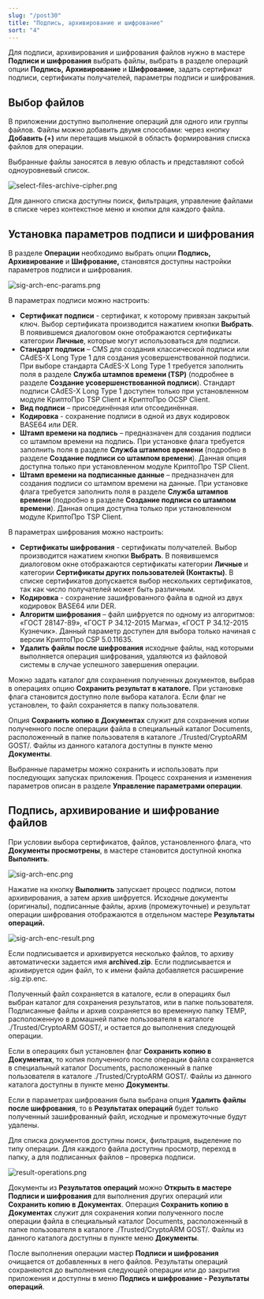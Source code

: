 ```yaml
---
slug: "/post30"
title: "Подпись, архивирование и шифрование"
sort: "4"
---
```


Для подписи, архивирования и шифрования файлов нужно в мастере **Подписи и шифрования** выбрать файлы, выбрать в разделе операций опции **Подпись,**  **Архивирование** и **Шифрование**, задать сертификат подписи, сертификаты получателей, параметры подписи и шифрования.

## Выбор файлов

В приложении доступно выполнение операций для одного или группы файлов. Файлы можно добавить двумя способами: через кнопку **Добавить (+)** или перетащив мышкой в область формирования списка файлов для операции.

Выбранные файлы заносятся в левую область и представляют собой одноуровневый список.

![select-files-archive-cipher.png](./images/select-files-archive-cipher.png "Список файлов для операции")

Для данного списка доступны поиск, фильтрация, управление файлами в списке через контекстное меню и кнопки для каждого файла.

## Установка параметров подписи и шифрования

В разделе **Операции** необходимо выбрать опции **Подпись,** **Архивирование** и **Шифрование,** становятся доступны настройки параметров подписи и шифрования.

![sig-arch-enc-params.png](./images/sig-arch-enc-params.png "Настройка параметров подписи и шифрования")

В параметрах подписи можно настроить:

-   **Сертификат подписи** - сертификат, к которому привязан закрытый ключ. Выбор сертификата производится нажатием кнопки **Выбрать**. В появившемся диалоговом окне отображаются сертификаты категории **Личные**, которые могут использоваться для подписи.
-   **Стандарт подписи** – CMS для создания классической подписи или CAdES-X Long Type 1 для создания усовершенствованной подписи. При выборе стандарта CAdES-X Long Type 1 требуется заполнить поля в разделе **Служба штампов времени (TSP)** (подробнее в разделе **Создание усовершенствованной подписи**). Стандарт подписи CAdES-X Long Type 1 доступен только при установленном модуле КриптоПро TSP Client и КриптоПро OCSP Client.
-   **Вид подписи** – присоединённая или отсоединённая.
-   **Кодировка** - сохранение подписи в одной из двух кодировок BASE64 или DER. 
-   **Штамп времени на подпись** – предназначен для создания подписи со штампом времени на подпись. При установке флага требуется заполнить поля в   разделе **Служба штампов времени** (подробно в разделе **Создание подписи со штампом времени**). Данная опция доступна только при установленном модуле КриптоПро TSP Client.
-   **Штамп времени на подписанные данные** – предназначен для создания подписи со штампом времени на данные. При установке флага требуется заполнить поля в разделе **Служба штампов времени** (подробно в разделе **Создание подписи со штампом времени**). Данная опция доступна только при установленном модуле КриптоПро TSP Client.

В параметрах шифрования можно настроить:

- **Сертификаты шифрования** - сертификаты получателей. Выбор производится нажатием кнопки **Выбрать**. В появившемся диалоговом окне отображаются сертификаты категории **Личные** и категории **Сертификаты других пользователей (Контакты)**. В списке сертификатов допускается выбор нескольких сертификатов, так как число получателей может быть различным.
-   **Кодировка** - сохранение зашифрованного файла в одной из двух кодировок BASE64 или DER.
-   **Алгоритм шифрования** – файл шифруется по одному из алгоритмов: «ГОСТ 28147-89», «ГОСТ Р 34.12-2015 Магма», «ГОСТ Р 34.12-2015 Кузнечик». Данный параметр доступен для выбора только начиная с версии КриптоПро CSP 5.0.11635.
-   **Удалить файлы после шифрования** исходные файлы, над которыми выполняется операция шифрования, удаляются из файловой системы в случае  успешного завершения операции.

Можно задать каталог для сохранения полученных документов, выбрав в операциях опцию **Сохранить результат в каталоге.** При установке флага становится доступно поле выбора каталога. Если флаг не установлен, то файл сохраняется в папку пользователя.

Опция **Сохранить копию в Документах** служит для сохранения копии полученного после операции файла в специальный каталог Documents, расположенный в папке пользователя в каталоге ./Trusted/CryptoARM GOST/. Файлы из данного каталога доступны в пункте меню **Документы**.

Выбранные параметры можно сохранить и использовать при последующих запусках приложения. Процесс сохранения и изменения параметров описан в разделе **Управление параметрами операции**.

## Подпись, архивирование и шифрование файлов

При условии выбора сертификатов, файлов, установленного флага, что **Документы просмотрены**, в мастере становится доступной кнопка **Выполнить**.

![sig-arch-enc.png](./images/sig-arch-enc.png "Подпись, архивирование и шифрование файлов")

Нажатие на кнопку **Выполнить** запускает процесс подписи, потом архивирования, а затем архив шифруется. Исходные документы (оригиналы), подписанные файлы, архив (промежуточные) и результат операции шифрования отображаются в отдельном мастере **Результаты операций.**

![sig-arch-enc-result.png](./images/sig-arch-enc-result.png "Результаты операций")

Если подписывается и архивируется несколько файлов, то архиву автоматически задается имя **archived.zip**. Если подписывается и архивируется один файл, то к имени файла добавляется расширение .sig.zip.enc.

Полученный файл сохраняется в каталоге, если в операциях был выбран каталог для сохранения результатов, или в папке пользователя. Подписанные файлы и архив сохраняется во временную папку TEMP, расположенную в домашней папке пользователя в каталоге ./Trusted/CryptoARM GOST/, и остается до выполнения следующей операции.

Если в операциях был установлен флаг **Сохранить копию в Документах**, то копия полученного после операции файла сохраняется в специальный каталог Documents, расположенный в папке пользователя в каталоге ./Trusted/CryptoARM GOST/. Файлы из данного каталога доступны в пункте меню **Документы**.

Если в параметрах шифрования была выбрана опция **Удалить файлы после шифрования**, то в **Результатах операций** будет только полученный зашифрованный файл, исходные и промежуточные будут удалены.

Для списка документов доступны поиск, фильтрация, выделение по типу операции. Для каждого файла доступны просмотр, переход в папку, а для подписанных файлов – проверка подписи.

![result-operations.png](./images/result-operations.png "Операции с документами в результатах операций")

Документы из **Результатов операций** можно **Открыть в мастере Подписи и шифрования** для выполнения других операций или **Сохранить копию в Документах**. Операция **Сохранить копию в Документах** служит для сохранения копии полученного после операции файла в специальный каталог Documents, расположенный в папке пользователя в каталоге ./Trusted/CryptoARM GOST/. Файлы из данного каталога доступны в пункте меню **Документы**.

После выполнения операции мастер **Подписи и шифрования** очищается от добавленных в него файлов. Результаты операций сохраняются до выполнения следующей операции или до закрытия приложения и доступны в меню **Подпись и шифрование - Результаты операций**.
